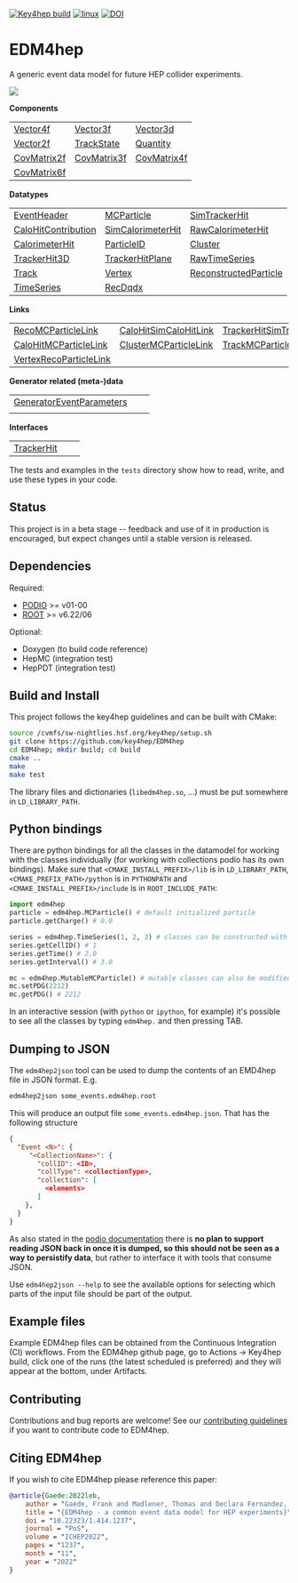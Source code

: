 
[![Key4hep build](https://github.com/key4hep/EDM4hep/actions/workflows/key4hep-build.yaml/badge.svg)](https://github.com/key4hep/EDM4hep/actions/workflows/key4hep-build.yaml)
[![linux](https://github.com/key4hep/EDM4hep/actions/workflows/lcg_linux_with_podio.yml/badge.svg)](https://github.com/key4hep/EDM4hep/actions/workflows/lcg_linux_with_podio.yml)
[![DOI](https://zenodo.org/badge/209480664.svg)](https://zenodo.org/doi/10.5281/zenodo.4785062)

# EDM4hep

A generic event data model for future HEP collider experiments.

![](doc/edm4hep_diagram.svg)

**Components**

| | | |
|-|-|-|
| [Vector4f](https://github.com/key4hep/EDM4hep/blob/main/edm4hep.yaml#L9)      | [Vector3f](https://github.com/key4hep/EDM4hep/blob/main/edm4hep.yaml#L34)      | [Vector3d](https://github.com/key4hep/EDM4hep/blob/main/edm4hep.yaml#L57)     |
| [Vector2f](https://github.com/key4hep/EDM4hep/blob/main/edm4hep.yaml#L80)     | [TrackState](https://github.com/key4hep/EDM4hep/blob/main/edm4hep.yaml#L178)   | [Quantity](https://github.com/key4hep/EDM4hep/blob/main/edm4hep.yaml#L207)    |
| [CovMatrix2f](https://github.com/key4hep/EDM4hep/blob/main/edm4hep.yaml#L99) | [CovMatrix3f](https://github.com/key4hep/EDM4hep/blob/main/edm4hep.yaml#L119)  | [CovMatrix4f](https://github.com/key4hep/EDM4hep/blob/main/edm4hep.yaml#L138) |
| [CovMatrix6f](https://github.com/key4hep/EDM4hep/blob/main/edm4hep.yaml#L158) |   |   |


**Datatypes**

| | | |
|-|-|-|
| [EventHeader](https://github.com/key4hep/EDM4hep/blob/main/edm4hep.yaml#L216)         | [MCParticle](https://github.com/key4hep/EDM4hep/blob/main/edm4hep.yaml#L228)        | [SimTrackerHit](https://github.com/key4hep/EDM4hep/blob/main/edm4hep.yaml#L297)         |
| [CaloHitContribution](https://github.com/key4hep/EDM4hep/blob/main/edm4hep.yaml#L333) | [SimCalorimeterHit](https://github.com/key4hep/EDM4hep/blob/main/edm4hep.yaml#L346) | [RawCalorimeterHit](https://github.com/key4hep/EDM4hep/blob/main/edm4hep.yaml#L357)     |
| [CalorimeterHit](https://github.com/key4hep/EDM4hep/blob/main/edm4hep.yaml#L366)      | [ParticleID](https://github.com/key4hep/EDM4hep/blob/main/edm4hep.yaml#L377)        | [Cluster](https://github.com/key4hep/EDM4hep/blob/main/edm4hep.yaml#L391)               |
| [TrackerHit3D](https://github.com/key4hep/EDM4hep/blob/main/edm4hep.yaml#L423)          | [TrackerHitPlane](https://github.com/key4hep/EDM4hep/blob/main/edm4hep.yaml#L448)   | [RawTimeSeries](https://github.com/key4hep/EDM4hep/blob/main/edm4hep.yaml#L476)                |
| [Track](https://github.com/key4hep/EDM4hep/blob/main/edm4hep.yaml#L490)               | [Vertex](https://github.com/key4hep/EDM4hep/blob/main/edm4hep.yaml#L507)            | [ReconstructedParticle](https://github.com/key4hep/EDM4hep/blob/main/edm4hep.yaml#L553) |
| [TimeSeries](https://github.com/key4hep/EDM4hep/blob/main/edm4hep.yaml#L587) | [RecDqdx](https://github.com/key4hep/EDM4hep/blob/main/edm4hep.yaml#L599) |                                                                                          |

**Links**

| | | |
|-|-|-|
| [RecoMCParticleLink](https://github.com/key4hep/EDM4hep/blob/main/edm4hep.yaml#L640)        | [CaloHitSimCaloHitLink](https://github.com/key4hep/EDM4hep/blob/main/edm4hep.yaml#L664)         | [TrackerHitSimTrackerHitLink](https://github.com/key4hep/EDM4hep/blob/main/edm4hep.yaml#L670)         |
| [CaloHitMCParticleLink](https://github.com/key4hep/EDM4hep/blob/main/edm4hep.yaml#L646) | [ClusterMCParticleLink](https://github.com/key4hep/EDM4hep/blob/main/edm4hep.yaml#L652) | [TrackMCParticleLink](https://github.com/key4hep/EDM4hep/blob/main/edm4hep.yaml#L658)   |
| [VertexRecoParticleLink](https://github.com/key4hep/EDM4hep/blob/main/edm4hep.yaml#L676) | | |

**Generator related (meta-)data**

| | | |
|-|-|-|
| [GeneratorEventParameters](https://github.com/key4hep/EDM4hep/blob/main/edm4hep.yaml#L608) | | |
| | | |

**Interfaces**

| | | |
|-|-|-|
| [TrackerHit](https://github.com/key4hep/EDM4hep/blob/main/edm4hep.yaml#L624) | | |

The tests and examples in the `tests` directory show how to read, write, and use these types in your code.


## Status

This project is in a beta stage -- feedback and use of it in production is encouraged, but expect changes until a stable version is released.

## Dependencies

Required:

* [PODIO](https://github.com/AIDASoft/podio) >= v01-00
* [ROOT](https://github.com/root-project/root) >= v6.22/06

Optional:

* Doxygen (to build code reference)
* HepMC (integration test)
* HepPDT (integration test)

## Build and Install

This project follows the key4hep guidelines and can be built with CMake:

```sh
source /cvmfs/sw-nightlies.hsf.org/key4hep/setup.sh
git clone https://github.com/key4hep/EDM4hep
cd EDM4hep; mkdir build; cd build
cmake ..
make
make test
```

The library files and dictionaries (`libedm4hep.so`, ...) must be put somewhere in `LD_LIBRARY_PATH`.

## Python bindings
There are python bindings for all the classes in the datamodel for working with
the classes individually (for working with collections podio has its own
bindings). Make sure that `<CMAKE_INSTALL_PREFIX>/lib` is in `LD_LIBRARY_PATH`,
`<CMAKE_PREFIX_PATH>/python` is in `PYTHONPATH` and `<CMAKE_INSTALL_PREFIX>/include` is in `ROOT_INCLUDE_PATH`:
```python
import edm4hep
particle = edm4hep.MCParticle() # default initialized particle
particle.getCharge() # 0.0

series = edm4hep.TimeSeries(1, 2, 3) # classes can be constructed with non-default parameters
series.getCellID() # 1
series.getTime() # 2.0
series.getInterval() # 3.0

mc = edm4hep.MutableMCParticle() # mutable classes can also be modified
mc.setPDG(2212)
mc.getPDG() # 2212
```

In an interactive session (with `python` or `ipython`, for example) it's
possible to see all the classes by typing `edm4hep.` and then pressing TAB.

## Dumping to JSON
The `edm4hep2json` tool can be used to dump the contents of an EMD4hep file in
JSON format. E.g.

```bash
edm4hep2json some_events.edm4hep.root
```

This will produce an output file `some_events.edm4hep.json`. That has the following structure
```json
{
  "Event <N>": {
     "<CollectionName>": {
       "collID": <ID>,
       "collType": <collectionType>,
       "collection": [
         <elements>
       ]
    },
  }
}
```

As also stated in the [podio
documentation](https://github.com/AIDASoft/podio/blob/master/doc/advanced_topics.md#dumping-json)
there is **no plan to support reading JSON back in once it is dumped, so this
should not be seen as a way to persistify data**, but rather to interface it
with tools that consume JSON.

Use `edm4hep2json --help` to see the available options for selecting which parts
of the input file should be part of the output.

## Example files

Example EDM4hep files can be obtained from the Continuous Integration (CI)
workflows. From the EDM4hep github page, go to Actions -> Key4hep build, click
one of the runs (the latest scheduled is preferred) and they will appear at the
bottom, under Artifacts.

## Contributing

Contributions and bug reports are welcome! See our [contributing guidelines](doc/contributing.md) if you want to contribute code to EDM4hep.

## Citing EDM4hep

If you wish to cite EDM4hep please reference this paper:

```bibtex
@article{Gaede:2022leb,
    author = "Gaede, Frank and Madlener, Thomas and Declara Fernandez, Placido and Ganis, Gerardo and Hegner, Benedikt and Helsens, Clement and Sailer, Andre and A. Stewart, Graeme and Völkl, Valentin",
    title = "{EDM4hep - a common event data model for HEP experiments}",
    doi = "10.22323/1.414.1237",
    journal = "PoS",
    volume = "ICHEP2022",
    pages = "1237",
    month = "11",
    year = "2022"
}
```
